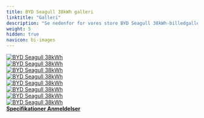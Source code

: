 ```yaml
---
title: BYD Seagull 38kWh galleri
linktitle: "Galleri"
description: "Se nedenfor for vores store BYD Seagull 38kWh-billedgalleri. Klik på billederne for versioner i høj opløsning."
weight: 5
hidden: true
navicon: bi-images
---
```

<!-- markdownlint-disable MD033 -->
<div class="row" id ="my-gallery">
	<div class="pswp-grid-item col-6 col-md-4">
		<a href="https://media.evkx.net/multimedia/models/byd/seagull/seagull_38kwh/exterior_1.jpg"
data-pswp-src="https://media.evkx.net/multimedia/models/byd/seagull/seagull_38kwh/exterior_1.jpg"
data-pswp-width="3000"
data-pswp-height="2210" 
target="_blank">
			<img src="https://media.evkx.net/multimedia/models/byd/seagull/seagull_38kwh/exterior_1_xst.jpg" alt="BYD Seagull 38kWh" class="img-fluid " />
		</a>
	</div>
	<div class="pswp-grid-item col-6 col-md-4">
		<a href="https://media.evkx.net/multimedia/models/byd/seagull/seagull_38kwh/exterior_2.jpg"
data-pswp-src="https://media.evkx.net/multimedia/models/byd/seagull/seagull_38kwh/exterior_2.jpg"
data-pswp-width="3000"
data-pswp-height="2210" 
target="_blank">
			<img src="https://media.evkx.net/multimedia/models/byd/seagull/seagull_38kwh/exterior_2_xst.jpg" alt="BYD Seagull 38kWh" class="img-fluid " />
		</a>
	</div>
	<div class="pswp-grid-item col-6 col-md-4">
		<a href="https://media.evkx.net/multimedia/models/byd/seagull/seagull_38kwh/exterior_3.jpg"
data-pswp-src="https://media.evkx.net/multimedia/models/byd/seagull/seagull_38kwh/exterior_3.jpg"
data-pswp-width="3000"
data-pswp-height="2210" 
target="_blank">
			<img src="https://media.evkx.net/multimedia/models/byd/seagull/seagull_38kwh/exterior_3_xst.jpg" alt="BYD Seagull 38kWh" class="img-fluid " />
		</a>
	</div>
	<div class="pswp-grid-item col-6 col-md-4">
		<a href="https://media.evkx.net/multimedia/models/byd/seagull/seagull_38kwh/interior_1.jpg"
data-pswp-src="https://media.evkx.net/multimedia/models/byd/seagull/seagull_38kwh/interior_1.jpg"
data-pswp-width="2560"
data-pswp-height="1371" 
target="_blank">
			<img src="https://media.evkx.net/multimedia/models/byd/seagull/seagull_38kwh/interior_1_xst.jpg" alt="BYD Seagull 38kWh" class="img-fluid " />
		</a>
	</div>
	<div class="pswp-grid-item col-6 col-md-4">
		<a href="https://media.evkx.net/multimedia/models/byd/seagull/seagull_38kwh/interior_2.jpg"
data-pswp-src="https://media.evkx.net/multimedia/models/byd/seagull/seagull_38kwh/interior_2.jpg"
data-pswp-width="2300"
data-pswp-height="1294" 
target="_blank">
			<img src="https://media.evkx.net/multimedia/models/byd/seagull/seagull_38kwh/interior_2_xst.jpg" alt="BYD Seagull 38kWh" class="img-fluid " />
		</a>
	</div>
	<div class="pswp-grid-item col-6 col-md-4">
		<a href="https://media.evkx.net/multimedia/models/byd/seagull/seagull_38kwh/main_1.jpg"
data-pswp-src="https://media.evkx.net/multimedia/models/byd/seagull/seagull_38kwh/main_1.jpg"
data-pswp-width="3000"
data-pswp-height="2210" 
target="_blank">
			<img src="https://media.evkx.net/multimedia/models/byd/seagull/seagull_38kwh/main_1_xst.jpg" alt="BYD Seagull 38kWh" class="img-fluid " />
		</a>
	</div>
	<div class="pswp-grid-item col-6 col-md-4">
		<a href="https://media.evkx.net/multimedia/models/byd/seagull/seagull_38kwh/screens_1.jpg"
data-pswp-src="https://media.evkx.net/multimedia/models/byd/seagull/seagull_38kwh/screens_1.jpg"
data-pswp-width="2400"
data-pswp-height="1600" 
target="_blank">
			<img src="https://media.evkx.net/multimedia/models/byd/seagull/seagull_38kwh/screens_1_xst.jpg" alt="BYD Seagull 38kWh" class="img-fluid " />
		</a>
	</div>
	<div class="pswp-grid-item col-6 col-md-4">
		<a href="https://media.evkx.net/multimedia/models/byd/seagull/seagull_38kwh/secondrowseats_1.jpg"
data-pswp-src="https://media.evkx.net/multimedia/models/byd/seagull/seagull_38kwh/secondrowseats_1.jpg"
data-pswp-width="2300"
data-pswp-height="1414" 
target="_blank">
			<img src="https://media.evkx.net/multimedia/models/byd/seagull/seagull_38kwh/secondrowseats_1_xst.jpg" alt="BYD Seagull 38kWh" class="img-fluid " />
		</a>
	</div>
</div>
<script type="module">
  import PhotoSwipeLightbox from '/js/photoswipe-lightbox.esm.js';
    const lightbox = new PhotoSwipeLightbox({
       gallery: '#my-gallery',
        children: 'a',
        pswpModule: () => import('/js/photoswipe.esm.js')
    });
lightbox.init();
</script>
<div class="mt-3 mb-3">
<a href="../specifications/" class="text-decoration-none text-black">
<strong><i class="bi-arrow-left"></i> Specifikationer </strong>
</a>
<a href="../reviews/" class="text-decoration-none text-black float-end">
<strong>Anmeldelser <i class="bi-arrow-right"></i></strong>
</a>
</div>
